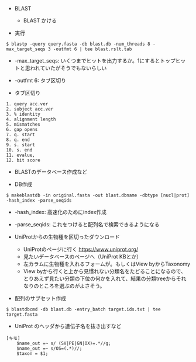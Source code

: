* BLAST

  * BLAST かける

- 実行
```
$ blastp -query query.fasta -db blast.db -num_threads 8 -max_target_seqs 3 -outfmt 6 | tee blast.rslt.tab
```
  - -max_target_seqs: いくつまでヒットを出力するか。1にするとトップヒットと思われていたがそうでもないらしい
  - -outfmt 6: タブ区切り

- タブ区切り
```
1. query acc.ver
2. subject acc.ver
3. % identity
4. alignment length
5. mismatches
6. gap opens
7. q. start
8. q. end
9. s. start
10. s. end
11. evalue, 
12. bit score
```


  * BLASTのデータベース作成など

- DB作成
```
$ makeblastdb -in original.fasta -out blast.dbname -dbtype [nucl|prot] -hash_index -parse_seqids
```
  - -hash_index: 高速化のためにindex作成
  - -parse_seqids: これをつけると配列名で検索できるようになる

- UniProtからの生物種を区切ったダウンロード
  - UniProtのページに行く https://www.uniprot.org/
  - 見たいデータベースのページへ（UniProt KBとか）
  - 左カラムに生物種を入れるフォームが。もしくはView byからTaxonomy
  - View byから行くと上から見慣れない分類名をたどることになるので、とりあえず見たい分類の下位の何かを入れて、結果の分類treeからそれなりのところを選ぶのがよさそう。

- 配列のサブセット作成
```
$ blastdbcmd -db blast.db -entry_batch target.ids.txt | tee target.fasta
```

- UniProt のヘッダから遺伝子名を抜き出すなど
```
[キモ]
    $name_out =~ s/ (SV|PE|GN|OX)=.*//g;
    $name_out =~ s/OS=(.*)//;
    $taxon = $1;
```




